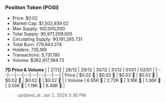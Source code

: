 
  ### Position Token (POSI)
  - Price: $0.02
  - Market Cap: $1,502,939.02
  - Max Supply: 100,000,000
  - Total Supply: 90,971,209.005
  - Circulating Supply: 90,191,265.731
  - Total Burn: 779,943.274
  - Holders: 735,169
  - Transactions: 5,731,195
  - Volume: $392,917,384.72

  **7D Price & Volume**
  | | 27&#x2F;12 | 28&#x2F;12 | 29&#x2F;12 | 30&#x2F;12 | 31&#x2F;12 | 01&#x2F;01 | 02&#x2F;01 |
  |---|---|---|---|---|---|---|---|
  | Price | $0.02 🚀 | $0.02 🚀 | $0.02 🔻 | $0.02 🚀 | $0.02 🔻 | $0.02 🔻 | $0.02 🚀 |
  | Volume | 6.95K 🚀 | 2.72K 🔻 | 3.16K 🚀 | 1.36K 🔻 | 3.55K 🚀 | 1.19K 🔻 | 6.48K 🚀 |

  > updated_at: Jan 2, 2024 5:36 PM
